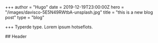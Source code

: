 +++
author = "Hugo"
date = 2019-12-19T23:00:00Z
hero = "/images/davisco-5E5N49RWtbA-unsplash.jpg"
title = "this is a new blog post"
type = "blog"

+++
Typerde type. Lorem ipsum hotseflots.

\## Header